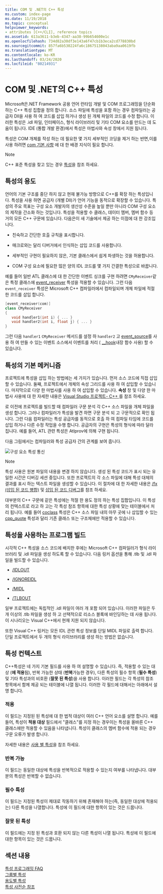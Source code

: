 ```yaml
---
title: COM 및 .NET의 C++ 특성
ms.custom: index-page
ms.date: 11/19/2018
ms.topic: conceptual
helpviewer_keywords:
- attributes [C++/CLI], reference topics
ms.assetid: 613a3611-b3eb-4347-aa38-99b654600e1c
ms.openlocfilehash: 734d82a30df3e143a6f47cb1b3eca2cd778830bd
ms.sourcegitcommit: 857fa6b530224fa6c18675138043aba9aa0619fb
ms.translationtype: MT
ms.contentlocale: ko-KR
ms.lasthandoff: 03/24/2020
ms.locfileid: "80214931"
---
```

# <a name="c-attributes-for-com-and-net"></a>COM 및 .NET의 C++ 특성

Microsoft은.NET Framework 공용 언어 런타임 개발 및 COM 프로그래밍을 단순화 하는 C++ 특성 집합을 정의 합니다. 소스 파일에 특성을 포함 하는 경우 컴파일러는 공급자 Dll을 사용 하 여 코드를 삽입 하거나 생성 된 개체 파일의 코드를 수정 합니다. 이러한 특성은 .idl 파일, 인터페이스, 형식 라이브러리 및 기타 COM 요소를 만드는 데 도움이 됩니다. IDE (통합 개발 환경)에서 특성은 마법사와 속성 창에서 지원 됩니다.

특성은 COM 개체를 작성 하는 데 필요한 몇 가지 세부적인 코딩을 제거 하는 반면,이를 사용 하려면 [com 기본 사항](/windows/win32/com/the-component-object-model) 에 대 한 배경 지식이 필요 합니다.

> [!NOTE]
> C++ 표준 특성을 찾고 있는 경우 [특성](../../cpp/attributes.md)을 참조 하세요.

## <a name="purpose-of-attributes"></a>특성의 용도

언어의 기본 구조를 중단 하지 않고 현재 불가능 방향으로 C++를 확장 하는 특성입니다. 특성을 사용 하면 공급자 (개별 Dll)가 언어 기능을 동적으로 확장할 수 있습니다. 특성의 주요 목표는 구성 요소 개발자의 생산성 수준을 높일 뿐만 아니라 COM 구성 요소의 제작을 간소화 하는 것입니다. 특성을 적용할 수 클래스, 데이터 멤버, 멤버 함수 등 거의 모든 C++ 구문에 있습니다. 다음은이 새 기술에서 제공 하는 이점에 대 한 강조입니다.

- 친숙하고 간단한 호출 규칙을 표시합니다.

- 매크로와는 달리 디버거에서 인식하는 삽입 코드를 사용합니다.

- 세부적인 구현이 필요하지 않은, 기본 클래스에서 쉽게 파생하는 것을 허용합니다.

- COM 구성 요소에 필요한 많은 양의 IDL 코드를 몇 가지 간결한 특성으로 바꿉니다.

예를 들어 일반 ATL 클래스에 대 한 간단한 이벤트 싱크를 구현 하려면 `CMyReceiver`같은 특정 클래스에 [event_receiver](event-receiver.md) 특성을 적용할 수 있습니다. 그런 다음 `event_receiver` 특성은 Microsoft C++ 컴파일러에서 컴파일되며 개체 파일에 적절 한 코드를 삽입 합니다.

```cpp
[event_receiver(com)]
class CMyReceiver
{
   void handler1(int i) { ... }
   void handler2(int i, float j) { ... }
}
```

그런 다음 `handler1` `CMyReceiver` 메서드를 설정 하 `handler2` 고 [event_source](event-source.md)를 사용 하 여 만들 수 있는 이벤트 소스에서 이벤트를 처리 ( [__hook](../../cpp/hook.md)내장 함수 사용) 할 수 있습니다.

## <a name="basic-mechanics-of-attributes"></a>특성의 기본 메커니즘

프로젝트에 특성을 삽입 하는 방법에는 세 가지가 있습니다. 먼저 소스 코드에 직접 삽입할 수 있습니다. 둘째, 프로젝트에서 개체의 속성 그리드를 사용 하 여 삽입할 수 있습니다. 마지막으로 다양 한 마법사를 사용 하 여 삽입할 수 있습니다. **속성** 창 및 다양 한 마법사 사용에 대 한 자세한 내용은 [Visual Studio 프로젝트- C++ ](../../build/creating-and-managing-visual-cpp-projects.md)를 참조 하세요.

로 이전에 프로젝트를 빌드할 때 컴파일러 구문 분석 각 C++ 소스 파일을 개체 파일을 생성 합니다. 그러나 컴파일러가 특성을 발견 하면 구문 분석 되 고 구문적으로 확인 됩니다. 그런 다음 컴파일러는 특성 공급자를 동적으로 호출 하 여 컴파일 타임에 코드를 삽입 하거나 다른 수정 작업을 수행 합니다. 공급자의 구현은 특성의 형식에 따라 달라 집니다. 예를 들어, ATL 관련 특성은 Atlprov에 의해 구현 됩니다.

다음 그림에서는 컴파일러와 특성 공급자 간의 관계를 보여 줍니다.

![구성 요소 특성 통신](../media/vccompattrcomm.gif "구성 요소 특성 통신")

> [!NOTE]
> 특성 사용은 원본 파일의 내용을 변경 하지 않습니다. 생성 된 특성 코드가 표시 되는 유일한 시간은 디버깅 세션 중입니다. 또한 프로젝트의 각 소스 파일에 대해 특성 대체의 결과를 표시 하는 텍스트 파일을 생성할 수 있습니다. 이 절차에 대 한 자세한 내용은 [/fx (삽입 된 코드 병합)](../../build/reference/fx-merge-injected-code.md) 및 [삽입 된 코드 디버그](/visualstudio/debugger/how-to-debug-injected-code)를 참조 하세요.

대부분의 C++ 구문에 같은 특성에는 적절 한 용도 정의 하는 특성 집합입니다. 이 특성의 컨텍스트로 라고 하 고는 각 특성 참조 항목에 대한 특성 상황에 맞는 테이블에서 처리 됩니다. 예를 들어 [coclass](coclass.md) 특성은 C++ 소스 파일 내의 아무 곳에 나 삽입할 수 있는 [cpp_quote](cpp-quote.md) 특성과 달리 기존 클래스 또는 구조체에만 적용할 수 있습니다.

## <a name="building-an-attributed-program"></a>특성을 사용하는 프로그램 빌드

시각적 C++ 특성을 소스 코드에 배치한 후에는 Microsoft C++ 컴파일러가 형식 라이브러리 및 .idl 파일을 생성 하도록 할 수 있습니다. 다음 링커 옵션을 통해 .tlb 및 .idl 파일을 빌드할 수 있습니다.

- [/IDLOUT](../../build/reference/idlout-name-midl-output-files.md)

- [/IGNOREIDL](../../build/reference/ignoreidl-don-t-process-attributes-into-midl.md)

- [/MIDL](../../build/reference/midl-specify-midl-command-line-options.md)

- [/TLBOUT](../../build/reference/tlbout-name-dot-tlb-file.md)

일부 프로젝트에는 독립적인 .idl 파일이 여러 개 포함 되어 있습니다. 이러한 파일은 두 개 이상의 .tlb 파일을 생성 하 고 선택적으로 리소스 블록에 바인딩하는 데 사용 됩니다. 이 시나리오는 Visual C++에서 현재 지원 되지 않습니다.

또한 Visual C++ 링커는 모든 IDL 관련 특성 정보를 단일 MIDL 파일로 출력 합니다. 단일 프로젝트에서 두 개의 형식 라이브러리를 생성 하는 방법은 없습니다.

## <a name="attribute-contexts"></a><a name="contexts"></a>특성 컨텍스트

C++특성은 네 가지 기본 필드를 사용 하 여 설명할 수 있습니다. 즉, 적용할 수 있는 대상 (**에 적용**됨), 반복 가능한 상태 (**반복**가능한 경우), 다른 특성의 필수 항목 (**필수 특성**) 및 기타 특성과의 비호환 (**잘못 된 특성**)을 사용 합니다. 이러한 필드는 각 특성의 참조 항목에서 함께 제공 되는 테이블에 나열 됩니다. 이러한 각 필드에 대해서는 아래에서 설명 합니다.

### <a name="applies-to"></a>적용

이 필드는 지정된 된 특성에 대 한 법적 대상이 여러 C++ 언어 요소를 설명 합니다. 예를 들어, 특성이 **적용 대상** 필드에서 "클래스"를 지정 하는 경우이는 특성을 올바른 C++ 클래스에만 적용할 수 있음을 나타냅니다. 특성이 클래스의 멤버 함수에 적용 되는 경우 구문 오류가 발생 합니다.

자세한 내용은 [사용 별 특성](attributes-by-usage.md)을 참조 하세요.

### <a name="repeatable"></a>반복 가능

이 필드는 동일한 대상에 특성을 반복적으로 적용할 수 있는지 여부를 나타냅니다. 대부분의 특성은 반복할 수 없습니다.

### <a name="required-attributes"></a>필수 특성

이 필드는 지정된 특성이 제대로 작동하기 위해 존재해야 하는(즉, 동일한 대상에 적용되는) 다른 특성을 나열합니다. 특성에 이 필드에 대한 항목이 있는 것은 드뭅니다.

### <a name="invalid-attributes"></a>잘못 된 특성

이 필드에는 지정 된 특성과 호환 되지 않는 다른 특성이 나열 됩니다. 특성에 이 필드에 대한 항목이 있는 것은 드뭅니다.

## <a name="in-this-section"></a>섹션 내용

[특성 프로그래밍 FAQ](attribute-programming-faq.md)<br/>
[그룹별 특성](attributes-by-group.md)<br/>
[용도별 특성](attributes-by-usage.md)<br/>
[특성 사전순 참조](attributes-alphabetical-reference.md)
